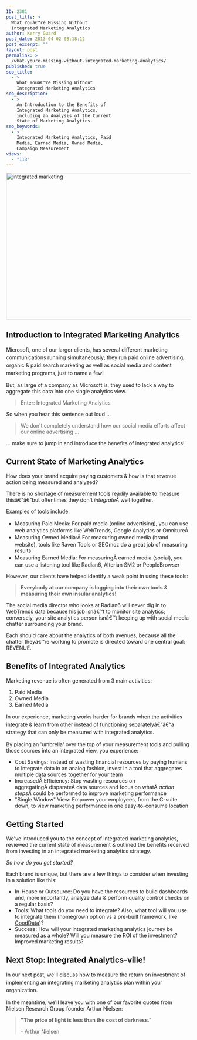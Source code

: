 ```yaml
---
ID: 2381
post_title: >
  What Youâ€™re Missing Without
  Integrated Marketing Analytics
author: Kerry Guard
post_date: 2013-04-02 08:18:12
post_excerpt: ""
layout: post
permalink: >
  /what-youre-missing-without-integrated-marketing-analytics/
published: true
seo_title:
  - >
    What Youâ€™re Missing Without
    Integrated Marketing Analytics
seo_description:
  - >
    An Introduction to the Benefits of
    Integrated Marketing Analytics,
    including an Analysis of the Current
    State of Marketing Analytics.
seo_keywords:
  - >
    Integrated Marketing Analytics, Paid
    Media, Earned Media, Owned Media,
    Campaign Measurement
views:
  - "113"
---
```

<img class="alignnone size-full wp-image-2387" alt="integrated marketing" src="http://mkgmediagroup.com/wp-content/uploads/2013/03/integrated-marketing.jpg" width="830" height="398" />
<h2>Introduction to Integrated Marketing Analytics</h2>
<span style="line-height: 1.5em;">Microsoft, one of our larger clients, has several different marketing communications running simultaneously; they run paid online advertising, organic &amp; paid search marketing as well as social media and content marketing programs, just to name a few!</span>

But, as large of a company as Microsoft is, they used to lack a way to aggregate this data into one single analytics view.
<blockquote>Enter: Integrated Marketing Analytics</blockquote>
So when you hear this sentence out loud ...
<blockquote>We don't completely understand how our social media efforts affect our online advertising ...</blockquote>
... make sure to jump in and introduce the benefits of integrated analytics!
<h2>Current State of Marketing Analytics</h2>
How does your brand acquire paying customers &amp; how is that revenue action being measured and analyzed?

There is no shortage of measurement tools readily available to measure thisâ€“â€“but oftentimes they don't <em>integrateÂ </em>well together.

Examples of tools include:
<ul>
	<li><span style="line-height: 1.5em;">Measuring Paid Media: For paid media (online advertising), you can use web analytics platforms like WebTrends, Google Analytics or OmnitureÂ </span></li>
	<li>Measuring Owned Media:Â <span style="line-height: 1.5em;">For measuring owned media (brand website), tools like Raven Tools or SEOmoz do a great job of measuring results</span></li>
	<li>Measuring Earned Media: For measuring<span style="line-height: 1.5em;">Â earned media (social), you can use a listening tool like Radian6, Alterian SM2 or PeopleBrowser</span></li>
</ul>
However, our clients have helped identify a weak point in using these tools:
<blockquote><strong>Everybody at our company is logging into their own tools &amp; measuring their own insular analytics!</strong></blockquote>
The social media director who looks at Radian6 will never dig in to WebTrends data because his job isnâ€™t to monitor site analytics; conversely, your site analytics person isnâ€™t keeping up with social media chatter surrounding your brand.

Each should care about the analytics of both avenues, because all the chatter theyâ€™re working to promote is directed toward one central goal: REVENUE.
<h2>Benefits of Integrated Analytics</h2>
Marketing revenue is often generated from 3 main activities:
<ol>
	<li><span style="line-height: 14px;">Paid Media</span></li>
	<li>Owned Media</li>
	<li>Earned Media</li>
</ol>
<span style="line-height: 1.5em;">In our experience, marketing works harder for brands when the activities integrate &amp; learn from other instead of functioning separatelyâ€“â€“a strategy that can only be measured with integrated analytics.</span>

By placing an 'umbrella' over the top of your measurement tools and pulling those sources into an integrated view, you experience:
<ul>
	<li>Cost Savings: Instead of wasting financial resources by paying humans to integrate data in an analog fashion, invest in a tool that aggregates multiple data sources together for your team</li>
	<li><span style="line-height: 14px;">IncreasedÂ Efficiency: Stop wasting resources on aggregatingÂ disparateÂ data sources and focus on whatÂ <em>action stepsÂ </em>could be performed to improve marketing performance</span></li>
	<li>"Single Window" View: Empower your employees, from the C-suite down, to view marketing performance in one easy-to-consume location</li>
</ul>
<h2>Getting Started</h2>
We've introduced you to the concept of integrated marketing analytics, reviewed the current state of measurement &amp; outlined the benefits received from investing in an integrated marketing analytics strategy.

<em>So how do you get started?</em>

Each brand is unique, but there are a few things to consider when investing in a solution like this:
<ul>
	<li><span style="line-height: 14px;">In-House or Outsource: Do you have the resources to build dashboards and, more importantly, analyze data &amp; perform quality control checks on a regular basis?</span></li>
	<li>Tools: What tools do you need to integrate? Also, what tool will you use to integrate them (homegrown option vs a pre-built framework, like <a href="http://gooddata.com" target="_blank">GoodData</a>)?</li>
	<li>Success: How will your integrated marketing analytics journey be measured as a whole? Will you measure the ROI of the investment? Improved marketing results?</li>
</ul>
<h2>Next Stop: Integrated Analytics-ville!</h2>
<span style="line-height: 1.5em;">In our next post, we'll discuss how to measure the return on investment of implementing an integrating marketing analytics plan within your organization.</span>

In the meantime, we'll leave you with one of our favorite quotes from Nielsen Research Group founder Arthur Nielsen:
<blockquote><strong>"The price of light is less than the cost of darkness</strong>."
<p style="text-align: left;">- Arthur Nielsen</p>
</blockquote>